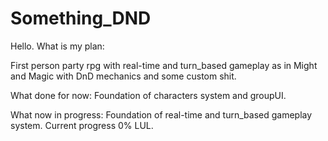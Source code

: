 # Something_DND

Hello. What is my plan:

First person party rpg with real-time and turn_based gameplay as in Might and Magic with DnD mechanics and some custom shit.

What done for now:
Foundation of characters system and groupUI.

What now in progress:
Foundation of real-time and turn_based gameplay system.
Current progress 0% LUL.
